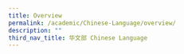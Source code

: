```yaml
---
title: Overview
permalink: /academic/Chinese-Language/overview/
description: ""
third_nav_title: 华文部 Chinese Language
---
```


